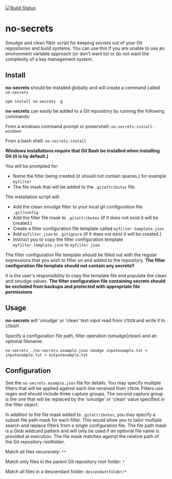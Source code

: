 [![Build Status](https://travis-ci.org/jgalentine007/no-secrets.svg?branch=master)](https://travis-ci.org/jgalentine007/no-secrets)

# no-secrets #

Smudge and clean filter script for keeping secrets out of your Git repositories and build systems. You can use this if you are unable to use an environment variable approach (or don't want to) or do not want the complexity of a key management system.

## Install ##

**no-secrets** should be installed globally and will create a command called `no-secrets`

`npm install no-secrets -g`

**no-secrets** can easily be added to a Git repository by running the following commands:

From a windows command prompt or powershell:
`no-secrets-install-windows`

From a bash shell:
`no-secrets-install`

**Windows installations require that Git Bash be installed when installing Git (it is by default.)**

You will be prompted for:
* Name the filter being created (it should not contain spaces.) for example `myfilter`
* The file mask that will be added to the `.gitattributes` file.

The installation script will:
* Add the clean smudge filter to your local git configuration file `.git/config`
* Add the filter file mask to `.gitattributes` (if it does not exist it will be created.) 
* Create a filter configuration file template called `myfilter.template.json`
* Add `myfilter.json` to `.gitignore` (if it does not exist it will be created.)
* Instruct you to copy the filter configuration template `myfilter.template.json` to `myfilter.json`

The filter configuration file template should be filled out with the regular expressions that you wish to filter on and added to the repository. **The filter configuration file template should not contain any secrets!!**

It is the user's responsibility to copy the template file and populate the clean and smudge values. **The filter configuration file containing secrets should be excluded from backups and protected with appropriate file permissions**

## Usage ##

**no-secrets** will 'smudge' or 'clean' text input read from `STDIN` and write it to `STDOUT`.

Specify a configuration file path, filter operation (smudge|clean) and an optional filename:

`no-secrets ./no-secrets.example.json smudge inputexample.txt < inputexample.txt > outputexample.txt`

## Configuration ##

See the `no-secrets.example.json` file for details. You may specify multiple filters that will be applied against each line received from `STDIN`. Filters use regex and should include three capture groups. The second capture group is the one that will be replaced by the 'smudge' or 'clean' value specified in the filter object. 

In addition to the file mask added to `.gitattributes`, you may specify a subset file path mask for each filter. This would allow you to tailor multiple search and replace filters from a single configuration file. The file path mask is a Glob wildcard pattern and will only be used if an optional file name is provided at execution. The file mask matches against the relative path of the Git repository rootfolder.

Match all files recursively:
`**`

Match only files in the parent Git repository root folder:
`*`

Match all files in a descendant folder:
`descendantfolder/*`